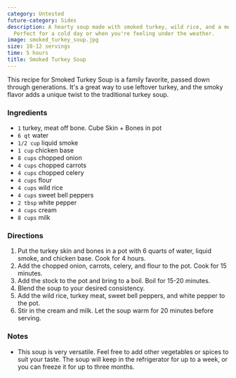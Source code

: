 ```yaml
---
category: Untested
future-category: Sides
description: A hearty soup made with smoked turkey, wild rice, and a medley of vegetables.
  Perfect for a cold day or when you're feeling under the weather.
image: smoked_turkey_soup.jpg
size: 10-12 servings
time: 5 hours
title: Smoked Turkey Soup
---
```

This recipe for Smoked Turkey Soup is a family favorite, passed down through generations. It's a great way to use leftover turkey, and the smoky flavor adds a unique twist to the traditional turkey soup.

### Ingredients

* `1` turkey, meat off bone. Cube Skin + Bones in pot
* `6 qt` water
* `1/2 cup` liquid smoke
* `1 cup` chicken base
* `8 cups` chopped onion
* `4 cups` chopped carrots
* `4 cups` chopped celery
* `4 cups` flour
* `4 cups` wild rice
* `4 cups` sweet bell peppers
* `2 tbsp` white pepper
* `4 cups` cream
* `8 cups` milk

### Directions

1. Put the turkey skin and bones in a pot with 6 quarts of water, liquid smoke, and chicken base. Cook for 4 hours.
2. Add the chopped onion, carrots, celery, and flour to the pot. Cook for 15 minutes.
3. Add the stock to the pot and bring to a boil. Boil for 15-20 minutes.
4. Blend the soup to your desired consistency.
5. Add the wild rice, turkey meat, sweet bell peppers, and white pepper to the pot.
6. Stir in the cream and milk. Let the soup warm for 20 minutes before serving.

### Notes

- This soup is very versatile. Feel free to add other vegetables or spices to suit your taste. The soup will keep in the refrigerator for up to a week, or you can freeze it for up to three months.